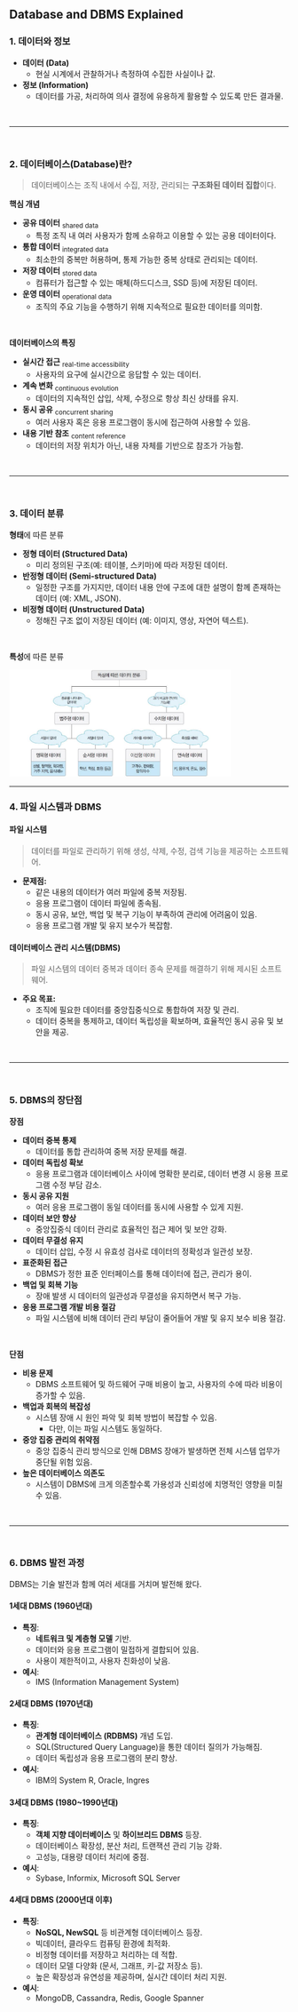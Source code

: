 ## Database and DBMS Explained

### 1. 데이터와 정보
- **데이터 (Data)** 
  - 현실 시계에서 관찰하거나 측정하여 수집한 사실이나 값.
- **정보 (Information)**
  - 데이터를 가공, 처리하여 의사 결정에 유용하게 활용할 수 있도록 만든 결과물.

<br>
<hr>
<br>

### 2. 데이터베이스(Database)란?

> 데이터베이스는 조직 내에서 수집, 저장, 관리되는 **구조화된 데이터 집합**이다. 

 **핵심 개념**
  - **공유 데이터** <sub>shared data</sub>
    - 특정 조직 내 여러 사용자가 함께 소유하고 이용할 수 있는 공용 데이터이다.
  - **통합 데이터** <sub>integrated data</sub>
    - 최소한의 중복만 허용하며, 통제 가능한 중복 상태로 관리되는 데이터.
  - **저장 데이터** <sub>stored data</sub>
    - 컴퓨터가 접근할 수 있는 매체(하드디스크, SSD 등)에 저장된 데이터.
  - **운영 데이터** <sub>operational data</sub>
    - 조직의 주요 기능을 수행하기 위해 지속적으로 필요한 데이터를 의미함.

<br>

**데이터베이스의 특징**
- **실시간 접근** <sub>real-time accessibility</sub>
  - 사용자의 요구에 실시간으로 응답할 수 있는 데이터.
- **계속 변화** <sub>continuous evolution</sub>
  - 데이터의 지속적인 삽입, 삭제, 수정으로 항상 최신 상태를 유지.
- **동시 공유** <sub>concurrent sharing</sub>
  - 여러 사용자 혹은 응용 프로그램이 동시에 접근하여 사용할 수 있음.
- **내용 기반 참조** <sub>content reference</sub>
  - 데이터의 저장 위치가 아닌, 내용 자체를 기반으로 참조가 가능함.

<br>
<hr>
<br>

### 3. 데이터 분류

**형태**에 따른 분류
- **정형 데이터 (Structured Data)**
  - 미리 정의된 구조(예: 테이블, 스키마)에 따라 저장된 데이터.
- **반정형 데이터 (Semi-structured Data)**
  - 일정한 구조를 가지지만, 데이터 내용 안에 구조에 대한 설명이 함께 존재하는 데이터 (예: XML, JSON).
- **비정형 데이터 (Unstructured Data)**
  - 정해진 구조 없이 저장된 데이터 (예: 이미지, 영상, 자연어 텍스트).

<br>

**특성**에 따른 분류

<img src="./img/data.png" width = 400px>
  

---

### 4. 파일 시스템과 DBMS
#### **파일 시스템**
> 데이터를 파일로 관리하기 위해 생성, 삭제, 수정, 검색 기능을 제공하는 소프트웨어.
- **문제점:**
  - 같은 내용의 데이터가 여러 파일에 중복 저장됨.
  - 응용 프로그램이 데이터 파일에 종속됨.
  - 동시 공유, 보안, 백업 및 복구 기능이 부족하여 관리에 어려움이 있음.
  - 응용 프로그램 개발 및 유지 보수가 복잡함.

#### **데이터베이스 관리 시스템(DBMS)**
> 파일 시스템의 데이터 중복과 데이터 종속 문제를 해결하기 위해 제시된 소프트웨어.
- **주요 목표:**
  - 조직에 필요한 데이터를 중앙집중식으로 통합하여 저장 및 관리.
  - 데이터 중복을 통제하고, 데이터 독립성을 확보하며, 효율적인 동시 공유 및 보안을 제공.

<br>
<hr>
<br>

### 5. DBMS의 장단점

**장점**
- **데이터 중복 통제**
  - 데이터를 통합 관리하여 중복 저장 문제를 해결.
- **데이터 독립성 확보**
  - 응용 프로그램과 데이터베이스 사이에 명확한 분리로, 데이터 변경 시 응용 프로그램 수정 부담 감소.
- **동시 공유 지원**
  - 여러 응용 프로그램이 동일 데이터를 동시에 사용할 수 있게 지원.
- **데이터 보안 향상**
  - 중앙집중식 데이터 관리로 효율적인 접근 제어 및 보안 강화.
- **데이터 무결성 유지**
  - 데이터 삽입, 수정 시 유효성 검사로 데이터의 정확성과 일관성 보장.
- **표준화된 접근**
  - DBMS가 정한 표준 인터페이스를 통해 데이터에 접근, 관리가 용이.
- **백업 및 회복 기능**
  - 장애 발생 시 데이터의 일관성과 무결성을 유지하면서 복구 가능.
- **응용 프로그램 개발 비용 절감**
  - 파일 시스템에 비해 데이터 관리 부담이 줄어들어 개발 및 유지 보수 비용 절감.

<br>

**단점**
- **비용 문제**
  - DBMS 소프트웨어 및 하드웨어 구매 비용이 높고, 사용자의 수에 따라 비용이 증가할 수 있음.
- **백업과 회복의 복잡성**
  - 시스템 장애 시 원인 파악 및 회복 방법이 복잡할 수 있음.
    - 다만, 이는 파일 시스템도 동일하다.
- **중앙 집중 관리의 취약점**
  - 중앙 집중식 관리 방식으로 인해 DBMS 장애가 발생하면 전체 시스템 업무가 중단될 위험 있음.
- **높은 데이터베이스 의존도**
  - 시스템이 DBMS에 크게 의존할수록 가용성과 신뢰성에 치명적인 영향을 미칠 수 있음.


<br>
<hr>
<br>

### 6. DBMS 발전 과정 
DBMS는 기술 발전과 함께 여러 세대를 거치며 발전해 왔다.

#### **1세대 DBMS (1960년대)**
- **특징**:  
  - **네트워크 및 계층형 모델** 기반.
  - 데이터와 응용 프로그램이 밀접하게 결합되어 있음.
  - 사용이 제한적이고, 사용자 친화성이 낮음.
- **예시**:  
  - IMS (Information Management System)

#### **2세대 DBMS (1970년대)**
- **특징**:  
  - **관계형 데이터베이스 (RDBMS)** 개념 도입.
  - SQL(Structured Query Language)을 통한 데이터 질의가 가능해짐.
  - 데이터 독립성과 응용 프로그램의 분리 향상.
- **예시**:  
  - IBM의 System R, Oracle, Ingres

#### **3세대 DBMS (1980~1990년대)**
- **특징**:  
  - **객체 지향 데이터베이스** 및 **하이브리드 DBMS** 등장.
  - 데이터베이스 확장성, 분산 처리, 트랜잭션 관리 기능 강화.
  - 고성능, 대용량 데이터 처리에 중점.
- **예시**:  
  - Sybase, Informix, Microsoft SQL Server

#### **4세대 DBMS (2000년대 이후)**
- **특징**:  
  - **NoSQL, NewSQL** 등 비관계형 데이터베이스 등장.
  - 빅데이터, 클라우드 컴퓨팅 환경에 최적화.
  - 비정형 데이터를 저장하고 처리하는 데 적합.
  - 데이터 모델 다양화 (문서, 그래프, 키-값 저장소 등).
  - 높은 확장성과 유연성을 제공하며, 실시간 데이터 처리 지원.
- **예시**:  
  - MongoDB, Cassandra, Redis, Google Spanner

